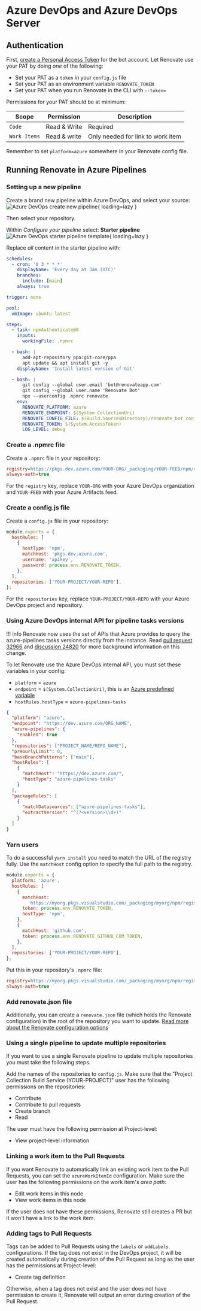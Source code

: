 # Azure DevOps and Azure DevOps Server

## Authentication

First, [create a Personal Access Token](https://learn.microsoft.com/azure/devops/organizations/accounts/use-personal-access-tokens-to-authenticate) for the bot account.
Let Renovate use your PAT by doing _one_ of the following:

- Set your PAT as a `token` in your `config.js` file
- Set your PAT as an environment variable `RENOVATE_TOKEN`
- Set your PAT when you run Renovate in the CLI with `--token=`

Permissions for your PAT should be at minimum:

| Scope        | Permission   | Description                       |
| ------------ | ------------ | --------------------------------- |
| `Code`       | Read & Write | Required                          |
| `Work Items` | Read & write | Only needed for link to work item |

Remember to set `platform=azure` somewhere in your Renovate config file.

## Running Renovate in Azure Pipelines

### Setting up a new pipeline

Create a brand new pipeline within Azure DevOps, and select your source:
![Azure DevOps create new pipeline](../../../assets/images/azure-devops-setup-1.png){ loading=lazy }

Then select your repository.

Within _Configure your pipeline_ select: **Starter pipeline**
![Azure DevOps starter pipeline template](../../../assets/images/azure-devops-setup-2.png){ loading=lazy }

Replace _all_ content in the starter pipeline with:

```yaml
schedules:
  - cron: '0 3 * * *'
    displayName: 'Every day at 3am (UTC)'
    branches:
      include: [main]
    always: true

trigger: none

pool:
  vmImage: ubuntu-latest

steps:
  - task: npmAuthenticate@0
    inputs:
      workingFile: .npmrc

  - bash: |
      add-apt-repository ppa:git-core/ppa
      apt update && apt install git -y
    displayName: 'Install latest version of Git'

  - bash: |
      git config --global user.email 'bot@renovateapp.com'
      git config --global user.name 'Renovate Bot'
      npx --userconfig .npmrc renovate
    env:
      RENOVATE_PLATFORM: azure
      RENOVATE_ENDPOINT: $(System.CollectionUri)
      RENOVATE_CONFIG_FILE: $(Build.SourcesDirectory)/renovate_bot_config.json
      RENOVATE_TOKEN: $(System.AccessToken)
      LOG_LEVEL: debug
```

### Create a .npmrc file

Create a `.npmrc` file in your repository:

```ini
registry=https://pkgs.dev.azure.com/YOUR-ORG/_packaging/YOUR-FEED/npm/registry/
always-auth=true
```

For the `registry` key, replace `YOUR-ORG` with your Azure DevOps organization and `YOUR-FEED` with your Azure Artifacts feed.

### Create a config.js file

Create a `config.js` file in your repository:

```javascript
module.exports = {
  hostRules: [
    {
      hostType: 'npm',
      matchHost: 'pkgs.dev.azure.com',
      username: 'apikey',
      password: process.env.RENOVATE_TOKEN,
    },
  ],
  repositories: ['YOUR-PROJECT/YOUR-REPO'],
};
```

For the `repositories` key, replace `YOUR-PROJECT/YOUR-REPO` with your Azure DevOps project and repository.

### Using Azure DevOps internal API for pipeline tasks versions

<!-- prettier-ignore -->
!!! info
    Renovate now uses the set of APIs that Azure provides to query the azure-pipelines tasks versions directly from the instance. Read [pull request 32966](https://github.com/renovatebot/renovate/pull/32966) and [discussion 24820](https://github.com/renovatebot/renovate/discussions/24820) for more background information on this change.

To let Renovate use the Azure DevOps internal API, you must set these variables in your config:

- `platform` = `azure`
- `endpoint` = `$(System.CollectionUri)`, this is an [Azure predefined variable](https://learn.microsoft.com/en-us/azure/devops/pipelines/build/variables?view=azure-devops&tabs=yaml)
- `hostRules.hostType` = `azure-pipelines-tasks`

```json title="Example config file in JSON format"
{
  "platform": "azure",
  "endpoint": "https://dev.azure.com/ORG_NAME",
  "azure-pipelines": {
    "enabled": true
  },
  "repositories": ["PROJECT_NAME/REPO_NAME"],
  "prHourlyLimit": 0,
  "baseBranchPatterns": ["main"],
  "hostRules": [
    {
      "matchHost": "https://dev.azure.com/",
      "hostType": "azure-pipelines-tasks"
    }
  ],
  "packageRules": [
    {
      "matchDatasources": ["azure-pipelines-tasks"],
      "extractVersion": "^(?<version>\\d+)"
    }
  ]
}
```

### Yarn users

To do a successful `yarn install` you need to match the URL of the registry fully.
Use the `matchHost` config option to specify the full path to the registry.

```javascript
module.exports = {
  platform: 'azure',
  hostRules: [
    {
      matchHost:
        'https://myorg.pkgs.visualstudio.com/_packaging/myorg/npm/registry/',
      token: process.env.RENOVATE_TOKEN,
      hostType: 'npm',
    },
    {
      matchHost: 'github.com',
      token: process.env.RENOVATE_GITHUB_COM_TOKEN,
    },
  ],
  repositories: ['YOUR-PROJECT/YOUR-REPO'],
};
```

Put this in your repository's `.npmrc` file:

```ini
registry=https://myorg.pkgs.visualstudio.com/_packaging/myorg/npm/registry/
always-auth=true
```

### Add renovate.json file

Additionally, you can create a `renovate.json` file (which holds the Renovate configuration) in the root of the repository you want to update.
[Read more about the Renovate configuration options](../../../configuration-options.md)

### Using a single pipeline to update multiple repositories

If you want to use a single Renovate pipeline to update multiple repositories you must take the following steps.

Add the names of the repositories to `config.js`.
Make sure that the "Project Collection Build Service (YOUR-PROJECT)" user has the following permissions on the repositories:

- Contribute
- Contribute to pull requests
- Create branch
- Read

The user must have the following permission at Project-level:

- View project-level information

### Linking a work item to the Pull Requests

If you want Renovate to automatically link an existing work item to the Pull Requests, you can set the `azureWorkItemId` configuration.
Make sure the user has the following permissions on the work item's _area path_:

- Edit work items in this node
- View work items in this node

If the user does not have these permissions, Renovate still creates a PR but it won't have a link to the work item.

### Adding tags to Pull Requests

Tags can be added to Pull Requests using the `labels` or `addLabels` configurations.
If the tag does not exist in the DevOps project, it will be created automatically during creation of the Pull Request as long as the user has the permissions at Project-level:

- Create tag definition

Otherwise, when a tag does not exist and the user does not have permission to create it, Renovate will output an error during creation of the Pull Request.
